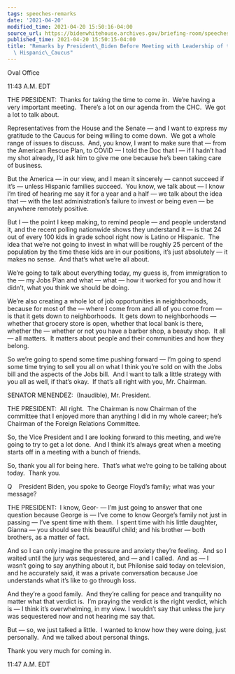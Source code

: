```yaml
---
tags: speeches-remarks
date: '2021-04-20'
modified_time: 2021-04-20 15:50:16-04:00
source_url: https://bidenwhitehouse.archives.gov/briefing-room/speeches-remarks/2021/04/20/remarks-by-president-biden-before-meeting-with-leadership-of-the-congressional-hispanic-caucus/
published_time: 2021-04-20 15:50:15-04:00
title: "Remarks by President\_Biden Before Meeting with Leadership of the Congressional\
  \ Hispanic\_Caucus"
---
```

 
Oval Office

11:43 A.M. EDT  
  
THE PRESIDENT:  Thanks for taking the time to come in.  We’re having a
very important meeting.  There’s a lot on our agenda from the CHC.  We
got a lot to talk about.   
  
Representatives from the House and the Senate — and I want to express my
gratitude to the Caucus for being willing to come down.  We got a whole
range of issues to discuss.  And, you know, I want to make sure that —
from the American Rescue Plan, to COVID — I told the Doc that I — if I
hadn’t had my shot already, I’d ask him to give me one because he’s been
taking care of business.   
  
But the America — in our view, and I mean it sincerely — cannot succeed
if it’s — unless Hispanic families succeed.  You know, we talk about — I
know I’m tired of hearing me say it for a year and a half — we talk
about the idea that — with the last administration’s failure to invest
or being even — be anywhere remotely positive.  
  
But I — the point I keep making, to remind people — and people
understand it, and the recent polling nationwide shows they understand
it — is that 24 out of every 100 kids in grade school right now is
Latino or Hispanic.  The idea that we’re not going to invest in what
will be roughly 25 percent of the population by the time these kids are
in our positions, it’s just absolutely — it makes no sense.  And that’s
what we’re all about.   
  
We’re going to talk about everything today, my guess is, from
immigration to the — my Jobs Plan and what — what — how it worked for
you and how it didn’t, what you think we should be doing.   
  
We’re also creating a whole lot of job opportunities in neighborhoods,
because for most of the — where I come from and all of you come from —
is that it gets down to neighborhoods.  It gets down to neighborhoods —
whether that grocery store is open, whether that local bank is there,
whether the — whether or not you have a barber shop, a beauty shop.  It
all — all matters.  It matters about people and their communities and
how they belong.   
  
So we’re going to spend some time pushing forward — I’m going to spend
some time trying to sell you all on what I think you’re sold on with the
Jobs bill and the aspects of the Jobs bill.  And I want to talk a little
strategy with you all as well, if that’s okay.  If that’s all right with
you, Mr. Chairman.  
  
SENATOR MENENDEZ:  (Inaudible), Mr. President.  
  
THE PRESIDENT:  All right.  The Chairman is now Chairman of the
committee that I enjoyed more than anything I did in my whole career;
he’s Chairman of the Foreign Relations Committee.  
  
So, the Vice President and I are looking forward to this meeting, and
we’re going to try to get a lot done.  And I think it’s always great
when a meeting starts off in a meeting with a bunch of friends.   
  
So, thank you all for being here.  That’s what we’re going to be talking
about today.  Thank you.  
  
Q    President Biden, you spoke to George Floyd’s family; what was your
message?  
  
THE PRESIDENT:  I know, Geor- — I’m just going to answer that one
question because George is — I’ve come to know George’s family not just
in passing — I’ve spent time with them.  I spent time with his little
daughter, Gianna — you should see this beautiful child; and his brother
— both brothers, as a matter of fact.  
  
And so I can only imagine the pressure and anxiety they’re feeling.  And
so I waited until the jury was sequestered, and — and I called.  And as
— I wasn’t going to say anything about it, but Philonise said today on
television, and he accurately said, it was a private conversation
because Joe understands what it’s like to go through loss.  
  
And they’re a good family.  And they’re calling for peace and
tranquility no matter what that verdict is.  I’m praying the verdict is
the right verdict, which is — I think it’s overwhelming, in my view. I
wouldn’t say that unless the jury was sequestered now and not hearing me
say that.   
  
But — so, we just talked a little.  I wanted to know how they were
doing, just personally.  And we talked about personal things.  
  
Thank you very much for coming in.  
  
11:47 A.M. EDT

